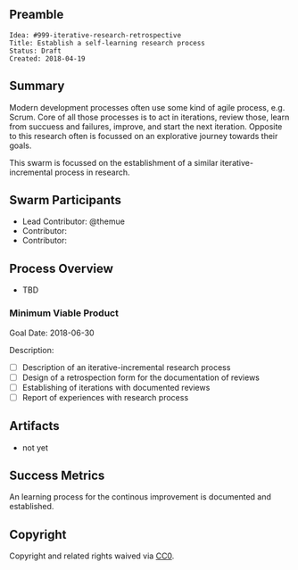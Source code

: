 ## Preamble

    Idea: #999-iterative-research-retrospective
    Title: Establish a self-learning research process
    Status: Draft
    Created: 2018-04-19

## Summary

Modern development processes often use some kind of agile process, e.g. Scrum. Core of all those
processes is to act in iterations, review those, learn from succuess and failures, improve, and
start the next iteration. Opposite to this research often is focussed on an explorative journey
towards their goals.

This swarm is focussed on the establishment of a similar iterative-incremental process in research.

## Swarm Participants

- Lead Contributor: @themue
- Contributor:
- Contributor:

## Process Overview

- TBD

### Minimum Viable Product

Goal Date: 2018-06-30

Description:

- [ ] Description of an iterative-incremental research process
- [ ] Design of a retrospection form for the documentation of reviews
- [ ] Establishing of iterations with documented reviews
- [ ] Report of experiences with research process

## Artifacts

- not yet

## Success Metrics

An learning process for the continous improvement is documented and established.

## Copyright

Copyright and related rights waived via [CC0](https://creativecommons.org/publicdomain/zero/1.0/).

